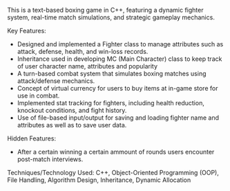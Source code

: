 This is a text-based boxing game in C++, featuring a dynamic fighter system, real-time match simulations, and strategic gameplay mechanics.

Key Features:
- Designed and implemented a Fighter class to manage attributes such as attack, defense, health, and win-loss records.
- Inheritance used in developing MC (Main Character) class to keep track of user character name, attributes and popularity
- A turn-based combat system that simulates boxing matches using attack/defense mechanics.
- Concept of virtual currency for users to buy items at in-game store for use in combat. 
- Implemented stat tracking for fighters, including health reduction, knockout conditions, and fight history.
- Use of file-based input/output for saving and loading fighter name and attributes as well as to save user data.

Hidden Features:
- After a certain winning a certain ammount of rounds users encounter post-match interviews.

Techniques/Technology Used:
C++, Object-Oriented Programming (OOP), File Handling, Algorithm Design, Inheritance, Dynamic Allocation
